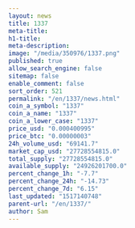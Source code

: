 ```yaml
---
layout: news
title: 1337
meta-title: 
h1-title: 
meta-description: 
image: "/media/350976/1337.png"
published: true
allow_search_engine: false
sitemap: false
enable_comment: false
sort_order: 521
permalink: "/en/1337/news.html"
coin_a_symbol: "1337"
coin_a_name: "1337"
coin_a_lower_case: "1337"
price_usd: "0.000400995"
price_btc: "0.00000003"
24h_volume_usd: "69141.7"
market_cap_usd: "27728554815.0"
total_supply: "27728554815.0"
available_supply: "24926201700.0"
percent_change_1h: "-7.7"
percent_change_24h: "-14.73"
percent_change_7d: "6.15"
last_updated: "1517140748"
parent-url: "/en/1337/"
author: Sam
---
```


